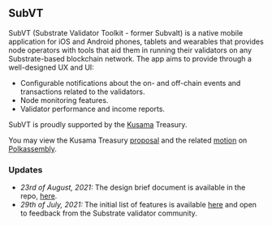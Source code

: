 ## SubVT

SubVT (Substrate Validator Toolkit - former Subvalt) is a native mobile application for iOS and Android phones, tablets and wearables that provides node operators with tools that aid them in running their validators on any Substrate-based blockchain network. The app aims to provide through a well-designed UX and UI:

- Configurable notifications about the on- and off-chain events and transactions related to the validators.
- Node monitoring features.
- Validator performance and income reports.

SubVT is proudly supported by the [Kusama](https://kusama.network/) Treasury.

You may view the Kusama Treasury [proposal](https://kusama.polkassembly.io/post/683) and the related [motion](https://kusama.polkassembly.io/motion/326) on [Polkassembly](https://kusama.polkassembly.io/).

### Updates

- _23rd of August, 2021:_ The design brief document is available in the repo, [here](https://github.com/helikon-labs/subvt/blob/main/documents/design/01-subvt_design_brief_2021_08_23.pdf).
- _29th of July, 2021:_ The initial list of features is available [here](https://github.com/helikon-labs/subvt/issues?q=is%3Aopen+label%3Afeature+sort%3Acreated-asc) and open to feedback from the Substrate validator community.